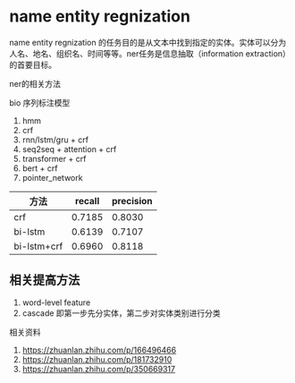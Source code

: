 # name entity regnization 


name entity regnization 的任务目的是从文本中找到指定的实体。实体可以分为人名、地名、组织名、时间等等。ner任务是信息抽取（information extraction）的首要目标。

ner的相关方法

bio 序列标注模型  
1) hmm   
2) crf   
3) rnn/lstm/gru + crf   
4) seq2seq + attention + crf  
5) transformer + crf  
6) bert + crf  
7) pointer_network  

| 方法 | recall | precision |
| ---- | -------| ---------|
| crf  | 0.7185 |  0.8030  |
| bi-lstm | 0.6139 | 0.7107 |
| bi-lstm+crf | 0.6960 | 0.8118 |

## 相关提高方法
1) word-level feature
2) cascade 即第一步先分实体，第二步对实体类别进行分类

相关资料
1) https://zhuanlan.zhihu.com/p/166496466   
2) https://zhuanlan.zhihu.com/p/181732910
3) https://zhuanlan.zhihu.com/p/350669317



